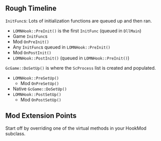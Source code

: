 
Rough Timeline
--------------

`InitFunc`s: Lots of initialization functions are queued up and then ran.
- `LOMNHook::PreInit()` is the first `InitFunc` (queued in `DllMain`)
- Game `InitFunc`s
- Mod `OnPreInit()`
- Any `InitFunc`s queued in `LOMNHook::PreInit()`
- Mod `OnPostInit()`
- `LOMNHook::PostInit()` (queued in `LOMNHook::PreInit()`)

`GcGame::DoSetUp()` is where the `ScProcess` list is created and populated.
- `LOMNHook::PreSetUp()`
  - Mod `OnPreSetUp()`
- Native `GcGame::DoSetUp()`
- `LOMNHook::PostSetUp()`
  - Mod `OnPostSetUp()`

Mod Extension Points
--------------------

Start off by overriding one of the virtual methods in your HookMod subclass.